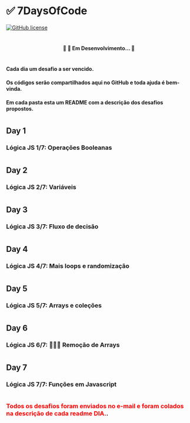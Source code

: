 # ✅  7DaysOfCode

[![GitHub license](https://img.shields.io/github/license/cabraldasilvac/7DaysOfCode?style=plastic)](https://github.com/cabraldasilvac/7DaysOfCode/blob/main/LICENSE)

#

<h4 align="center"> 
	🚧 🚀 Em Desenvolvimento...  🚧
</h4>

# 

#### Cada dia um desafio a ser vencido.
#### Os códigos serão compartilhados aqui no GitHub e toda ajuda é bem-vinda.

#### Em cada pasta esta um README com a descrição dos desafios propostos.

# 

## Day 1
### Lógica JS 1/7: Operações Booleanas

#

## Day 2
### Lógica JS 2/7: Variáveis

#


## Day 3
### Lógica JS 3/7: Fluxo de decisão

#


## Day 4
### Lógica JS 4/7: Mais loops e randomização


#


## Day 5
### Lógica JS 5/7: Arrays e coleções

#


## Day 6
### Lógica JS 6/7: 👩🏽‍💻 Remoção de Arrays

#

## Day 7
### Lógica JS 7/7: Funções em Javascript

#


###  <span style="color:red">Todos os desafios foram enviados no e-mail e foram colados na  descrição de cada readme DIA.</span>.

